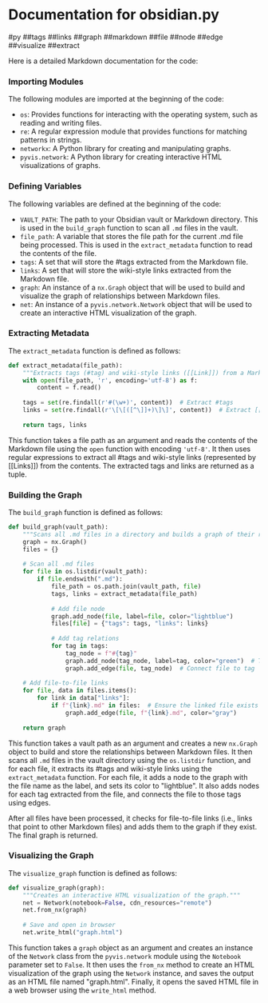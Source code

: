 # Documentation for obsidian.py

#py
##tags ##links ##graph ##markdown ##file ##node ##edge ##visualize ##extract


Here is a detailed Markdown documentation for the code:

### Importing Modules

The following modules are imported at the beginning of the code:

* `os`: Provides functions for interacting with the operating system, such as reading and writing files.
* `re`: A regular expression module that provides functions for matching patterns in strings.
* `networkx`: A Python library for creating and manipulating graphs.
* `pyvis.network`: A Python library for creating interactive HTML visualizations of graphs.

### Defining Variables

The following variables are defined at the beginning of the code:

* `VAULT_PATH`: The path to your Obsidian vault or Markdown directory. This is used in the `build_graph` function to scan all `.md` files in the vault.
* `file_path`: A variable that stores the file path for the current .md file being processed. This is used in the `extract_metadata` function to read the contents of the file.
* `tags`: A set that will store the #tags extracted from the Markdown file.
* `links`: A set that will store the wiki-style links extracted from the Markdown file.
* `graph`: An instance of a `nx.Graph` object that will be used to build and visualize the graph of relationships between Markdown files.
* `net`: An instance of a `pyvis.network.Network` object that will be used to create an interactive HTML visualization of the graph.

### Extracting Metadata

The `extract_metadata` function is defined as follows:
```python
def extract_metadata(file_path):
    """Extracts tags (#tag) and wiki-style links ([[Link]]) from a Markdown file."""
    with open(file_path, 'r', encoding='utf-8') as f:
        content = f.read()
    
    tags = set(re.findall(r'#(\w+)', content))  # Extract #tags
    links = set(re.findall(r'\[\[([^\]]+)\]\]', content))  # Extract [[Links]]
    
    return tags, links
```
This function takes a file path as an argument and reads the contents of the Markdown file using the `open` function with encoding `'utf-8'`. It then uses regular expressions to extract all #tags and wiki-style links (represented by [[Links]]) from the contents. The extracted tags and links are returned as a tuple.

### Building the Graph

The `build_graph` function is defined as follows:
```python
def build_graph(vault_path):
    """Scans all .md files in a directory and builds a graph of their relationships."""
    graph = nx.Graph()
    files = {}
    
    # Scan all .md files
    for file in os.listdir(vault_path):
        if file.endswith(".md"):
            file_path = os.path.join(vault_path, file)
            tags, links = extract_metadata(file_path)
            
            # Add file node
            graph.add_node(file, label=file, color="lightblue")
            files[file] = {"tags": tags, "links": links}
            
            # Add tag relations
            for tag in tags:
                tag_node = f"#{tag}"
                graph.add_node(tag_node, label=tag, color="green")  # Tag nodes in green
                graph.add_edge(file, tag_node)  # Connect file to tag
    
    # Add file-to-file links
    for file, data in files.items():
        for link in data["links"]:
            if f"{link}.md" in files:  # Ensure the linked file exists
                graph.add_edge(file, f"{link}.md", color="gray")
    
    return graph
```
This function takes a vault path as an argument and creates a new `nx.Graph` object to build and store the relationships between Markdown files. It then scans all `.md` files in the vault directory using the `os.listdir` function, and for each file, it extracts its #tags and wiki-style links using the `extract_metadata` function. For each file, it adds a node to the graph with the file name as the label, and sets its color to "lightblue". It also adds nodes for each tag extracted from the file, and connects the file to those tags using edges.

After all files have been processed, it checks for file-to-file links (i.e., links that point to other Markdown files) and adds them to the graph if they exist. The final graph is returned.

### Visualizing the Graph

The `visualize_graph` function is defined as follows:
```python
def visualize_graph(graph):
    """Creates an interactive HTML visualization of the graph."""
    net = Network(notebook=False, cdn_resources="remote")
    net.from_nx(graph)
    
    # Save and open in browser
    net.write_html("graph.html")
```
This function takes a `graph` object as an argument and creates an instance of the `Network` class from the `pyvis.network` module using the `Notebook` parameter set to `False`. It then uses the `from_nx` method to create an HTML visualization of the graph using the `Network` instance, and saves the output as an HTML file named "graph.html". Finally, it opens the saved HTML file in a web browser using the `write_html` method.
